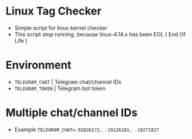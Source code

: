 # Linux Tag Checker
* Simple script for linux kernel checker
* This script stop running, because linux-4.14.x has been EOL ( End Of Life )

# Environment
* `TELEGRAM_CHAT`   | Telegram chat/channel IDs
* `TELEGRAM_TOKEN`  | Telegram bot token

# Multiple chat/channel IDs
* Example `TELEGRAM_CHAT=-91826172, -19226181, -19271827`